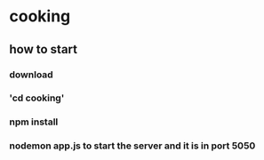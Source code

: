 # cooking

## how to start
### download
### 'cd cooking'
### npm install
### nodemon app.js to start the server and it is in port 5050
